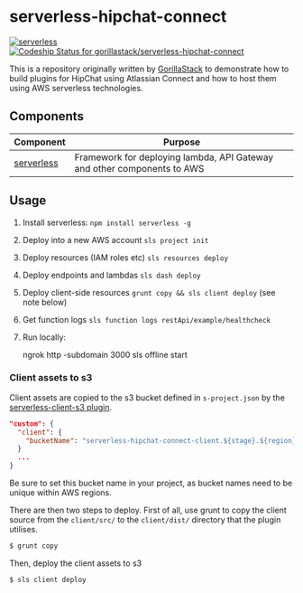 # serverless-hipchat-connect

[![serverless](http://public.serverless.com/badges/v3.svg)](http://www.serverless.com)
[![Codeship Status for gorillastack/serverless-hipchat-connect](https://codeship.com/projects/1786e1b0-f7a9-0133-bcde-36c15ad78253/status?branch=master)](https://codeship.com/projects/150721)

This is a repository originally written by [GorillaStack](www.gorillastack.com) to demonstrate how to build plugins for HipChat using Atlassian Connect and how to host them using AWS serverless technologies.

## Components

Component | Purpose
----------|--------
[serverless](https://github.com/serverless/serverless) | Framework for deploying lambda, API Gateway and other components to AWS

## Usage

1. Install serverless: `npm install serverless -g`
1. Deploy into a new AWS account `sls project init`
1. Deploy resources (IAM roles etc) `sls resources deploy`
1. Deploy endpoints and lambdas `sls dash deploy`
1. Deploy client-side resources `grunt copy && sls client deploy` (see note below)
1. Get function logs `sls function logs restApi/example/healthcheck`
1. Run locally:

    ngrok http -subdomain <subdomain> 3000
    sls offline start

### Client assets to s3

Client assets are copied to the s3 bucket defined in `s-project.json` by the [serverless-client-s3 plugin](https://github.com/serverless/serverless-client-s3).

```json
"custom": {
  "client": {
    "bucketName": "serverless-hipchat-connect-client.${stage}.${region}"
  }
  ...
}
```

Be sure to set this bucket name in your project, as bucket names need to be unique within AWS regions.

There are then two steps to deploy.  First of all, use grunt to copy the client source from the `client/src/` to the `client/dist/` directory that the plugin utilises.

```bash
$ grunt copy
```

Then, deploy the client assets to s3

```bash
$ sls client deploy
```
